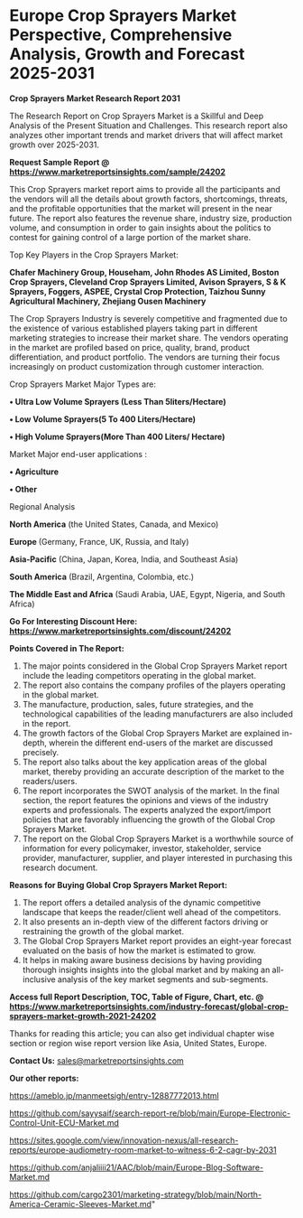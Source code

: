 # Europe Crop Sprayers Market Perspective, Comprehensive Analysis, Growth and Forecast 2025-2031

<strong>Crop Sprayers Market Research Report 2031</strong>

The Research Report on Crop Sprayers Market is a Skillful and Deep Analysis of the Present Situation and Challenges. This research report also analyzes other important trends and market drivers that will affect market growth over 2025-2031.

<strong>Request Sample Report @ <a href=https://www.marketreportsinsights.com/sample/24202>https://www.marketreportsinsights.com/sample/24202</a></strong>

This Crop Sprayers market report aims to provide all the participants and the vendors will all the details about growth factors, shortcomings, threats, and the profitable opportunities that the market will present in the near future. The report also features the revenue share, industry size, production volume, and consumption in order to gain insights about the politics to contest for gaining control of a large portion of the market share.

Top Key Players in the Crop Sprayers Market:

<strong>Chafer Machinery Group, Househam, John Rhodes AS Limited, Boston Crop Sprayers, Cleveland Crop Sprayers Limited, Avison Sprayers, S & K Sprayers, Foggers, ASPEE, Crystal Crop Protection, Taizhou Sunny Agricultural Machinery, Zhejiang Ousen Machinery</strong>

The Crop Sprayers Industry is severely competitive and fragmented due to the existence of various established players taking part in different marketing strategies to increase their market share. The vendors operating in the market are profiled based on price, quality, brand, product differentiation, and product portfolio. The vendors are turning their focus increasingly on product customization through customer interaction.

Crop Sprayers Market Major Types are:

<strong>• Ultra Low Volume Sprayers (Less Than 5liters/Hectare)

• Low Volume Sprayers(5 To 400 Liters/Hectare)

• High Volume Sprayers(More Than 400 Liters/ Hectare)</strong>

Market Major end-user applications :

<strong>• Agriculture

• Other</strong>

Regional Analysis

</u><strong><b>North America</b></strong> (the United States, Canada, and Mexico)

<strong><b>Europe </b></strong>(Germany, France, UK, Russia, and Italy)

<strong><b>Asia-Pacific</b></strong> (China, Japan, Korea, India, and Southeast Asia)

<strong><b>South America</b></strong> (Brazil, Argentina, Colombia, etc.)

<strong><b>The Middle East and Africa</b></strong> (Saudi Arabia, UAE, Egypt, Nigeria, and South Africa)

<strong>Go For Interesting Discount Here: <a href=https://www.marketreportsinsights.com/discount/24202>https://www.marketreportsinsights.com/discount/24202</a></strong>

<strong>Points Covered in The Report:</strong>
<ol>
  <li>The major points considered in the Global Crop Sprayers Market report include the leading competitors operating in the global market.</li>
  <li>The report also contains the company profiles of the players operating in the global market.</li>
  <li>The manufacture, production, sales, future strategies, and the technological capabilities of the leading manufacturers are also included in the report.</li>
  <li>The growth factors of the Global Crop Sprayers Market are explained in-depth, wherein the different end-users of the market are discussed precisely.</li>
  <li>The report also talks about the key application areas of the global market, thereby providing an accurate description of the market to the readers/users.</li>
  <li>The report incorporates the SWOT analysis of the market. In the final section, the report features the opinions and views of the industry experts and professionals. The experts analyzed the export/import policies that are favorably influencing the growth of the Global Crop Sprayers Market.</li>
  <li>The report on the Global Crop Sprayers Market is a worthwhile source of information for every policymaker, investor, stakeholder, service provider, manufacturer, supplier, and player interested in purchasing this research document.</li>
</ol>
<strong>Reasons for Buying Global Crop Sprayers Market Report:</strong>

<ol>
  <li>The report offers a detailed analysis of the dynamic competitive landscape that keeps the reader/client well ahead of the competitors.</li>
  <li>It also presents an in-depth view of the different factors driving or restraining the growth of the global market.</li>
  <li>The Global Crop Sprayers Market report provides an eight-year forecast evaluated on the basis of how the market is estimated to grow.</li>
  <li>It helps in making aware business decisions by having providing thorough insights insights into the global market and by making an all-inclusive analysis of the key market segments and sub-segments.</li>
</ol>
<strong>Access full Report Description, TOC, Table of Figure, Chart, etc. @ <a href=https://www.marketreportsinsights.com/industry-forecast/global-crop-sprayers-market-growth-2021-24202>https://www.marketreportsinsights.com/industry-forecast/global-crop-sprayers-market-growth-2021-24202</a></strong>


Thanks for reading this article; you can also get individual chapter wise section or region wise report version like Asia, United States, Europe.

<strong>Contact Us:</strong>
sales@marketreportsinsights.com

<strong>Our other reports:</strong>

<a href=https://ameblo.jp/manmeetsigh/entry-12887772013.html>https://ameblo.jp/manmeetsigh/entry-12887772013.html</a>

<a href=https://github.com/sayysaif/search-report-re/blob/main/Europe-Electronic-Control-Unit-ECU-Market.md>https://github.com/sayysaif/search-report-re/blob/main/Europe-Electronic-Control-Unit-ECU-Market.md</a>

<a href=https://sites.google.com/view/innovation-nexus/all-research-reports/europe-audiometry-room-market-to-witness-6-2-cagr-by-2031>https://sites.google.com/view/innovation-nexus/all-research-reports/europe-audiometry-room-market-to-witness-6-2-cagr-by-2031</a>

<a href=https://github.com/anjaliiii21/AAC/blob/main/Europe-Blog-Software-Market.md>https://github.com/anjaliiii21/AAC/blob/main/Europe-Blog-Software-Market.md</a>

<a href=https://github.com/cargo2301/marketing-strategy/blob/main/North-America-Ceramic-Sleeves-Market.md>https://github.com/cargo2301/marketing-strategy/blob/main/North-America-Ceramic-Sleeves-Market.md</a>"
